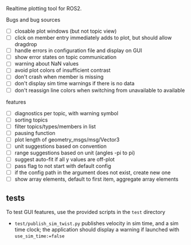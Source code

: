 Realtime plotting tool for ROS2.

Bugs and bug sources

* [ ] closable plot windows (but not topic view)
* [ ] click on member entry immediately adds to plot, but should allow dragdrop
* [ ] handle errors in configuration file and display on GUI
* [ ] show error states on topic communication
* [ ] warning about NaN values
* [ ] avoid plot colors of insufficient contrast
* [ ] don't crash when member is missing
* [ ] don't display sim time warnings if there is no data
* [ ] don't reassign line colors when switching from unavailable to available

features

* [ ] diagnostics per topic, with warning symbol
* [ ] sorting topics
* [ ] filter topics/types/members in list
* [ ] pausing function
* [ ] plot length of geometry_msgs/msg/Vector3
* [ ] unit suggestions based on convention
* [ ] range suggestions based on unit (angles -pi to pi)
* [ ] suggest auto-fit if all y values are off-plot
* [ ] pass flag to not start with default config
* [ ] if the config path in the argument does not exist, create new one
* [ ] show array elements, default to first item, aggregate array elements

## tests

To test GUI features, use the provided scripts in the `test` directory

* `test/publish_sim_twist.py` publishes velocity in sim time, and a sim time clock; the application should display a warning if launched with `use_sim_time:=false`
